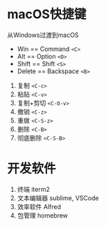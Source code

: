 # macOS快捷键

从Windows过渡到macOS

* Win == Command `<C>`
* Alt == Option `<O>`
* Shift == Shift `<S>`
* Delete == Backspace `<B>`

1. 复制 `<C-c>`
2. 粘贴 `<C-v>`
3. 复制+剪切 `<C-O-v>`
4. 撤销 `<C-z>`
5. 重做 `<C-S-z>`
6. 删除 `<C-B>`
7. 彻底删除 `<C-S-B>`

# 开发软件

1. 终端 iterm2
2. 文本编辑器 sublime, VSCode
3. 效率软件 Alfred
4. 包管理 homebrew

